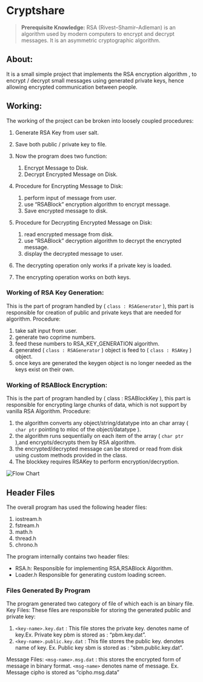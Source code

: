# Cryptshare


> **Prerequisite Knowledge:**
> RSA (Rivest–Shamir–Adleman) is an algorithm used by modern
> computers to encrypt and decrypt messages. It is an asymmetric
> cryptographic algorithm.
## About:
It is a small simple project that implements the RSA encryption algorithm , to encrypt / decrypt small messages using generated private keys, hence allowing encrypted communication between people.
## Working:
The working of the project can be broken into loosely coupled
procedures:
1. Generate RSA Key from user salt.
2. Save both public / private key to file.
3. Now the program does two function:

    1.   Encrypt Message to Disk.
    2.   Decrypt Encrypted Message on Disk.
   
4. Procedure for Encrypting Message to Disk:
    1.  perform input of message from user.
    2.  use “RSABlock” encryption algorithm to encrypt message.
    3.  Save encrypted message to disk.
5. Procedure for Decrypting Encrypted Message on Disk:
    1.  read encrypted message from disk.
    2.  use “RSABlock” decryption algorithm to decrypt the encrypted message.
    3. display the decrypted message to user.
6. The decrypting operation only works if a private key is loaded.
7. The encrypting operation works on both keys.

### Working of RSA Key Generation:
This is the part of program handled by ( `class : RSAGenerator` ), this
part is responsible for creation of public and private keys that are
needed for algorithm.
Procedure:
1. take salt input from user.
2. generate two coprime numbers.
3. feed these numbers to RSA_KEY_GENERATION algorithm.
4. generated ( `class : RSAGenerator` ) object is feed to ( `class : RSAKey` )
object.
5. once keys are generated the keygen object is no longer
needed as the keys exist on their own.

### Working of RSABlock Encryption:
This is the part of program handled by ( class : RSABlockKey ), this
part is responsible for encrypting large chunks of data, which is
not support by vanilla RSA Algorithm.
Procedure:
1. the algorithm converts any object/string/datatype into an char
array ( `char ptr` pointing to mloc of the object/datatype ).
2. the algorithm runs sequentially on each item of the array ( `char
ptr` ),and encrypts/decrypts them by RSA algorithm.
3. the encrypted/decrypted message can be stored or read from
disk using custom methods provided in the class.
4. The blockkey requires RSAKey to perform
encryption/decryption.

![Flow Chart](https://i.ibb.co/bRVyqBL/Screenshot-2021-09-28-at-9-59-14-PM.png )

## Header Files
The overall program has used the following header files:
1. iostream.h
2. fstream.h
3. math.h
4. thread.h
5. chrono.h

The program internally contains two header files:
* RSA.h:
Responsible for implementing RSA,RSABlock Algorithm.
* Loader.h
Responsible for generating custom loading screen.

### Files Generated By Program

The program generated two category of file of which each is an
binary file.
Key Files:
These files are responsible for storing the generated public and
private key:
1. `<key-name>.key.dat` :
This file stores the private key.<key-name> denotes name of key.Ex.
Private key pbm is stored as : “pbm.key.dat”.
2. `<key-name>.public.key.dat` :
This file stores the public key. <key-name> denotes name of key.
Ex. Public key sbm is stored as : “sbm.public.key.dat”.

Message Files:
`<msg-name>.msg.dat` : this stores the encrypted form of message in
binary format. `<msg-name>` denotes name of message.
Ex. Message cipho is stored as “cipho.msg.data”
